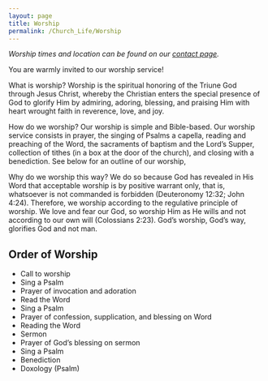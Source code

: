 ```yaml
---
layout: page
title: Worship
permalink: /Church_Life/Worship
---
```


_Worship times and location can be found on our [contact page](/Contact)._

You are warmly invited to our worship service! 

What is worship? Worship is the spiritual honoring of the Triune God through Jesus Christ, whereby the Christian enters the special presence of God to glorify Him by admiring, adoring, blessing, and praising Him with heart wrought faith in reverence, love, and joy.

How do we worship? Our worship is simple and Bible-based. Our worship service consists in prayer, the singing of Psalms a capella, reading and preaching of the Word, the sacraments of baptism and the Lord’s Supper, collection of tithes (in a box at the door of the church), and closing with a benediction. See below for an outline of our worship,

Why do we worship this way? We do so because God has revealed in His Word that acceptable worship is by positive warrant only, that is, whatsoever is not commanded is forbidden (Deuteronomy 12:32; John 4:24). Therefore, we worship according to the regulative principle of worship. We love and fear our God, so worship Him as He wills and not according to our own will (Colossians 2:23). God’s worship, God’s way, glorifies God and not man.

## Order of Worship

- Call to worship
- Sing a Psalm 
- Prayer of invocation and adoration 
- Read the Word
- Sing a Psalm 
- Prayer of confession, supplication, and blessing on Word
- Reading the Word
- Sermon 
- Prayer of God’s blessing on sermon 
- Sing a Psalm 
- Benediction 
- Doxology (Psalm) 
